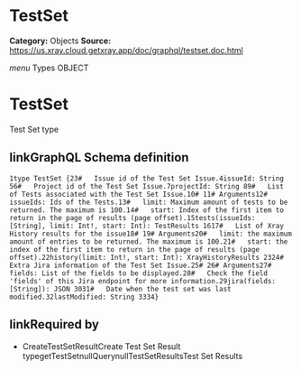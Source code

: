 # TestSet

**Category:** Objects
**Source:** https://us.xray.cloud.getxray.app/doc/graphql/testset.doc.html

*menu* Types OBJECT
 # TestSet
 Test Set type

## linkGraphQL Schema definition
 `1type TestSet {23#   Issue id of the Test Set Issue.4issueId: String 56#   Project id of the Test Set Issue.7projectId: String 89#   List of Tests associated with the Test Set Issue.10# 11# Arguments12#   issueIds: Ids of the Tests.13#   limit: Maximum amount of tests to be returned. The maximum is 100.14#   start: Index of the first item to return in the page of results (page offset).15tests(issueIds: [String], limit: Int!, start: Int): TestResults 1617#   List of Xray History results for the issue18# 19# Arguments20#   limit: the maximum amount of entries to be returned. The maximum is 100.21#   start: the index of the first item to return in the page of results (page offset).22history(limit: Int!, start: Int): XrayHistoryResults 2324#   Extra Jira information of the Test Set Issue.25# 26# Arguments27#   fields: List of the fields to be displayed.28#   Check the field 'fields' of this Jira endpoint for more information.29jira(fields: [String]): JSON 3031#   Date when the test set was last modified.32lastModified: String 3334}`
## linkRequired by
 - CreateTestSetResultCreate Test Set Result typegetTestSetnullQuerynullTestSetResultsTest Set Results